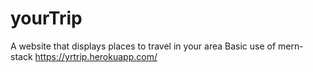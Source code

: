 # yourTrip
A website that displays places to travel in your area
Basic use of mern-stack
https://yrtrip.herokuapp.com/
